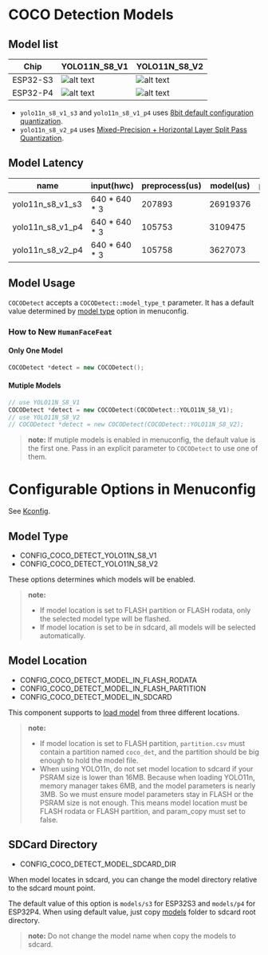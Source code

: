 # COCO Detection Models

## Model list
[supported]: https://img.shields.io/badge/-supported-green "supported"
[no support]: https://img.shields.io/badge/-no_support-red "no support"

| Chip     | YOLO11N_S8_V1          | YOLO11N_S8_V2           |
|----------|------------------------|-------------------------|
| ESP32-S3 | ![alt text][supported] | ![alt text][no support] |
| ESP32-P4 | ![alt text][supported] | ![alt text][supported]  |

- `yolo11n_s8_v1_s3` and `yolo11n_s8_v1_p4` uses [8bit default configuration quantization](https://docs.espressif.com/projects/esp-dl/en/latest/tutorials/how_to_deploy_yolo11n.html#bit-default-configuration-quantization).
- `yolo11n_s8_v2_p4` uses [Mixed-Precision + Horizontal Layer Split Pass Quantization](https://docs.espressif.com/projects/esp-dl/en/latest/tutorials/how_to_deploy_yolo11n.html#mixed-precision-horizontal-layer-split-pass-quantization).

## Model Latency

| name             | input(h*w*c)  | preprocess(us) | model(us) | postprocess(us) |
|------------------|---------------|----------------|-----------|-----------------|
| yolo11n_s8_v1_s3 | 640 * 640 * 3 | 207893         | 26919376  | 58994           |
| yolo11n_s8_v1_p4 | 640 * 640 * 3 | 105753         | 3109475   | 16610           |
| yolo11n_s8_v2_p4 | 640 * 640 * 3 | 105758         | 3627073   | 16644           |
## Model Usage

``COCODetect`` accepts a ``COCODetect::model_type_t`` parameter. It has a default value determined by [model type](#modeltype) option in menuconfig.

### How to New `HumanFaceFeat`

#### Only One Model

```cpp
COCODetect *detect = new COCODetect();
```

#### Mutiple Models

```cpp
// use YOLO11N_S8_V1
COCODetect *detect = new COCODetect(COCODetect::YOLO11N_S8_V1);
// use YOLO11N_S8_V2
// COCODetect *detect = new COCODetect(COCODetect::YOLO11N_S8_V2);
```
> **note:** If mutiple models is enabled in menuconfig, the default value is the first one. Pass in an explicit parameter to ``COCODetect`` to use one of them.

# Configurable Options in Menuconfig

See [Kconfig](Kconfig).

## Model Type

- CONFIG_COCO_DETECT_YOLO11N_S8_V1
- CONFIG_COCO_DETECT_YOLO11N_S8_V2

These options determines which models will be enabled. 

> **note:** 
> - If model location is set to FLASH partition or FLASH rodata, only the selected model type will be flashed.
> - If model location is set to be in sdcard, all models will be selected automatically.

## Model Location

- CONFIG_COCO_DETECT_MODEL_IN_FLASH_RODATA
- CONFIG_COCO_DETECT_MODEL_IN_FLASH_PARTITION
- CONFIG_COCO_DETECT_MODEL_IN_SDCARD

This component supports to [load model](https://docs.espressif.com/projects/esp-dl/en/latest/tutorials/how_to_load_test_profile_model.html) from three different locations.

> **note:** 
> - If model location is set to FLASH partition, `partition.csv` must contain a partition named `coco_det`, and the partition should be big enough to hold the model file.
> - When using YOLO11n, do not set model location to sdcard if your PSRAM size is lower than 16MB. Because when loading YOLO11n, memory manager takes 6MB, and the model parameters is nearly 3MB. So we must ensure model parameters stay in FLASH or the PSRAM size is not enough. This means model location must be FLASH rodata or FLASH partition, and param_copy must set to false.

## SDCard Directory

- CONFIG_COCO_DETECT_MODEL_SDCARD_DIR

When model locates in sdcard, you can change the model directory relative to the sdcard mount point.   

The default value of this option is `models/s3` for ESP32S3 and `models/p4` for ESP32P4. 
When using default value, just copy [models](models) folder to sdcard root directory.

> **note:** Do not change the model name when copy the models to sdcard.